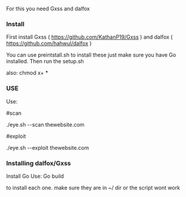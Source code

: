 For this you need Gxss and dalfox

### Install


First install Gxss ( https://github.com/KathanP19/Gxss ) and dalfox ( https://github.com/hahwul/dalfox ) 

You can use preintstall.sh to install these just make sure you have Go installed.
Then run the setup.sh

also: chmod x+ * 
### USE


Use: 

#scan

./eye.sh --scan thewebsite.com

#exploit

./eye.sh --exploit thewebsite.com



### Installing dalfox/Gxss
Install Go
Use: Go build


to install each one. make sure they are in ~/ dir or the script wont work
 
